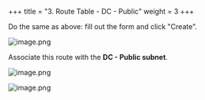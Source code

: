 +++
title = "3. Route Table - DC - Public"
weight = 3
+++


Do the same as above: fill out the form and click "Create".


![image.png](/images/004-iv-setup-vpc-dc-resources/16-733441-image.png)


Associate this route with the **DC - Public subnet**.


![image.png](/images/004-iv-setup-vpc-dc-resources/16-906423-image.png)


![image.png](/images/004-iv-setup-vpc-dc-resources/16-707239-image.png)


